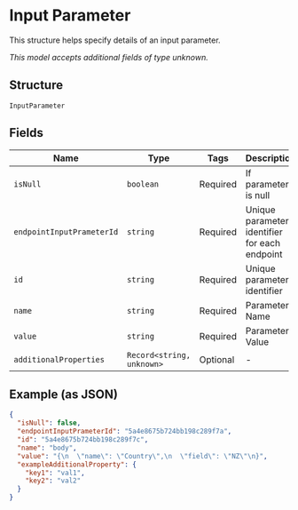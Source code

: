 
# Input Parameter

This structure helps specify details of an input parameter.

*This model accepts additional fields of type unknown.*

## Structure

`InputParameter`

## Fields

| Name | Type | Tags | Description |
|  --- | --- | --- | --- |
| `isNull` | `boolean` | Required | If parameter is null |
| `endpointInputPrameterId` | `string` | Required | Unique parameter identifier for each endpoint |
| `id` | `string` | Required | Unique parameter identifier |
| `name` | `string` | Required | Parameter Name |
| `value` | `string` | Required | Parameter Value |
| `additionalProperties` | `Record<string, unknown>` | Optional | - |

## Example (as JSON)

```json
{
  "isNull": false,
  "endpointInputPrameterId": "5a4e8675b724bb198c289f7a",
  "id": "5a4e8675b724bb198c289f7c",
  "name": "body",
  "value": "{\n  \"name\": \"Country\",\n  \"field\": \"NZ\"\n}",
  "exampleAdditionalProperty": {
    "key1": "val1",
    "key2": "val2"
  }
}
```

